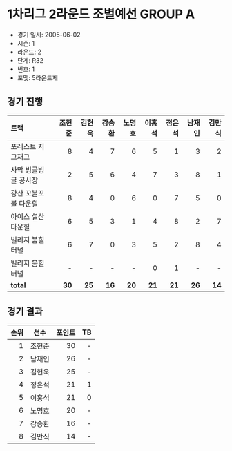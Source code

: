 # 1차리그 2라운드 조별예선 GROUP A

- 경기 일시: 2005-06-02
- 시즌: 1
- 라운드: 2
- 단계: R32
- 번호: 1
- 포맷: 5라운드제





## 경기 진행

| 트랙 | 조현준 | 김현욱 | 강승환 | 노명호 | 이홍석 | 정은석 | 남재인 | 김만식 |
|:---|---:|---:|---:|---:|---:|---:|---:|---:|
| 포레스트 지그재그 | 8 | 4 | 7 | 6 | 5 | 1 | 3 | 2 |
| 사막 빙글빙글 공사장 | 2 | 5 | 6 | 4 | 7 | 3 | 8 | 1 |
| 광산 꼬불꼬불 다운힐 | 8 | 4 | 0 | 6 | 0 | 7 | 5 | 0 |
| 아이스 설산 다운힐 | 6 | 5 | 3 | 1 | 4 | 8 | 2 | 7 |
| 빌리지 붐힐터널 | 6 | 7 | 0 | 3 | 5 | 2 | 8 | 4 |
| 빌리지 붐힐터널 | - | - | - | - | 0 | 1 | - | - |
| __total__ | __30__ | __25__ | __16__ | __20__ | __21__ | __21__ | __26__ | __14__ |




## 경기 결과

| 순위 | 선수 | 포인트 | TB |
|---:|:---:|---:|---:|
| 1 | 조현준 | 30 | - |
| 2 | 남재인 | 26 | - |
| 3 | 김현욱 | 25 | - |
| 4 | 정은석 | 21 | 1 |
| 5 | 이홍석 | 21 | 0 |
| 6 | 노명호 | 20 | - |
| 7 | 강승환 | 16 | - |
| 8 | 김만식 | 14 | - |

